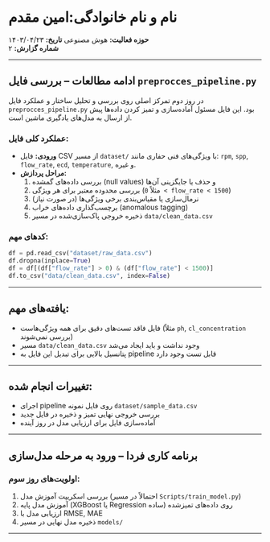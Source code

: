 
# نام و نام خانوادگی:امین مقدم
**حوزه فعالیت:** هوش مصنوعی
**تاریخ:** ۱۴۰۳/۰۴/۲۳  
**شماره گزارش:** ۲  

---

##  ادامه مطالعات – بررسی فایل `preprocces_pipeline.py`

در روز دوم تمرکز اصلی روی بررسی و تحلیل ساختار و عملکرد فایل `preprocces_pipeline.py` بود. این فایل مسئول آماده‌سازی و تمیز کردن داده‌ها پیش از ارسال به مدل‌های یادگیری ماشین است.

###  عملکرد کلی فایل:
- **ورودی:** فایل CSV از مسیر `dataset/` با ویژگی‌های فنی حفاری مانند: `rpm`, `spp`, `flow_rate`, `ecd`, `temperature`, و غیره.
- **مراحل پردازش:**
  1. بررسی داده‌های گمشده (null values) و حذف یا جایگزینی آن‌ها
  2. بررسی محدوده معتبر برای هر ویژگی (مثلاً `0 < flow_rate < 1500`)
  3. نرمال‌سازی یا مقیاس‌بندی برخی ویژگی‌ها (در صورت نیاز)
  4. برچسب‌گذاری داده‌های خراب (anomalous tagging)
  5. ذخیره خروجی پاک‌سازی‌شده در مسیر `data/clean_data.csv`

###  کدهای مهم:
```python
df = pd.read_csv("dataset/raw_data.csv")
df.dropna(inplace=True)
df = df[(df["flow_rate"] > 0) & (df["flow_rate"] < 1500)]
df.to_csv("data/clean_data.csv", index=False)
```

---

##  یافته‌های مهم:
- فایل فاقد تست‌های دقیق برای همه ویژگی‌هاست (مثلاً `ph`, `cl_concentration` بررسی نمی‌شوند)
- مسیر `data/clean_data.csv` وجود نداشت و باید ایجاد می‌شد
- پتانسیل بالایی برای تبدیل این فایل به pipeline قابل تست وجود دارد

---

## تغییرات انجام شده:
- اجرای pipeline روی فایل نمونه `dataset/sample_data.csv`
- بررسی خروجی نهایی تمیز و ذخیره در فایل جدید
- آماده‌سازی فایل برای ارزیابی مدل در روز آینده

---

##  برنامه کاری فردا – ورود به مرحله مدل‌سازی

###  اولویت‌های روز سوم:
1. بررسی اسکریپت آموزش مدل (احتمالاً در مسیر `Scripts/train_model.py`)
2. آموزش مدل پایه (XGBoost یا Regression ساده) روی داده‌های تمیزشده
3. ارزیابی مدل با RMSE, MAE
4. ذخیره مدل نهایی در مسیر `models/`

---


